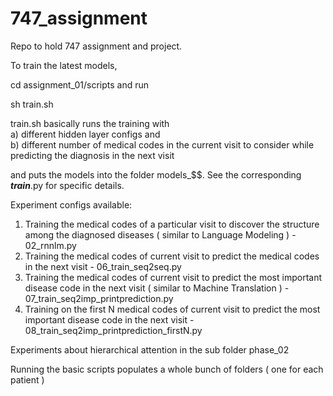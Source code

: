 # 747_assignment
Repo to hold 747 assignment and project. 

To train the latest models,

cd assignment_01/scripts and run

sh train.sh

train.sh basically runs the training with  
a) different hidden layer configs and   
b) different number of medical codes in the current visit to consider while predicting the diagnosis in the next visit  

and puts the models into the folder models_$$. 
See the corresponding **_train_**.py for specific details.


Experiment configs available:

1) Training the medical codes of a particular visit to discover the structure among the diagnosed diseases ( similar to Language Modeling ) - 02_rnnlm.py  
2) Training the medical codes of current visit to predict the medical codes in the next visit - 06_train_seq2seq.py  
3) Training the medical codes of current visit to predict the most important disease code in the next visit ( similar to Machine Translation ) - 07_train_seq2imp_printprediction.py  
4) Training on the first N medical codes of current visit to predict the most important disease code in the next visit - 08_train_seq2imp_printprediction_firstN.py


Experiments about hierarchical attention in the sub folder phase_02

Running the basic scripts populates a whole bunch of folders ( one for each patient )
